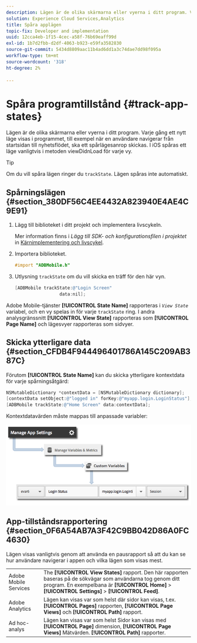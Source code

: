 ```yaml
---
description: Lägen är de olika skärmarna eller vyerna i ditt program. Varje gång ett nytt läge visas i programmet, till exempel när en användare navigerar från startsidan till nyhetsflödet, ska ett spårlägesanrop skickas. I iOS spåras ett läge vanligtvis i metoden viewDidnLoad för varje vy.
solution: Experience Cloud Services,Analytics
title: Spåra applägen
topic-fix: Developer and implementation
uuid: 12cca4eb-1f15-4cec-a58f-76b69eaff99d
exl-id: 1b7d2fbb-d2df-4063-b923-e59fa3582830
source-git-commit: 5434d8809aac11b4ad6dd1a3c74dae7dd98f095a
workflow-type: tm+mt
source-wordcount: '318'
ht-degree: 2%

---
```


# Spåra programtillstånd {#track-app-states}

Lägen är de olika skärmarna eller vyerna i ditt program. Varje gång ett nytt läge visas i programmet, till exempel när en användare navigerar från startsidan till nyhetsflödet, ska ett spårlägesanrop skickas. I iOS spåras ett läge vanligtvis i metoden viewDidnLoad för varje vy.

>[!TIP]
>
>Om du vill spåra lägen ringer du `trackState`. Lägen spåras inte automatiskt.

## Spårningslägen {#section_380DF56C4EE4432A823940E4AE4C9E91}

1. Lägg till biblioteket i ditt projekt och implementera livscykeln.

   Mer information finns i *Lägg till SDK- och konfigurationsfilen i projektet* in [Kärnimplementering och livscykel](/help/ios/getting-started/dev-qs.md).
1. Importera biblioteket.

   ```objective-c
   #import "ADBMobile.h"
   ```

1. Utlysning `trackState` om du vill skicka en träff för den här vyn.

   ```objective-c
   [ADBMobile trackState:@"Login Screen"  
                    data:nil];
   ```

Adobe Mobile-tjänster **[!UICONTROL State Name]** rapporteras i *`View State`* variabel, och en vy spelas in för varje `trackState` ring. I andra analysgränssnitt **[!UICONTROL View State]** rapporteras som **[!UICONTROL Page Name]** och lägesvyer rapporteras som sidvyer.

## Skicka ytterligare data {#section_CFDB4F944496401786A145C209AB387C}

Förutom **[!UICONTROL State Name]** kan du skicka ytterligare kontextdata för varje spårningsåtgärd:

```objective-c
NSMutableDictionary *contextData = [NSMutableDictionary dictionary]; 
[contextData setObject:@"logged in" forKey:@"myapp.login.LoginStatus"]; 
[ADBMobile trackState:@"Home Screen" data:contextData];
```

Kontextdatavärden måste mappas till anpassade variabler:

![](assets/map-variable-context-state.png)

## App-tillståndsrapportering {#section_0F6A54AB7A3F42C9BB042D86A0FC4630}

Lägen visas vanligtvis genom att använda en pausrapport så att du kan se hur användare navigerar i appen och vilka lägen som visas mest.

|  |  |
|--- |--- |
| Adobe Mobile Services | The **[!UICONTROL View States]** rapport. Den här rapporten baseras på de sökvägar som användarna tog genom ditt program. En exempelbana är  **[!UICONTROL Home]**  >  **[!UICONTROL Settings]**  > **[!UICONTROL Feed]**. |
| Adobe Analytics | Lägen kan visas var som helst där sidor kan visas, t.ex. **[!UICONTROL Pages]** rapporten, **[!UICONTROL Page Views]** och **[!UICONTROL Path]** rapport. |
| Ad hoc-analys | Lägen kan visas var som helst Sidor kan visas med **[!UICONTROL Page]** dimension, **[!UICONTROL Page Views]** Mätvärden. **[!UICONTROL Path]** rapporter. |
